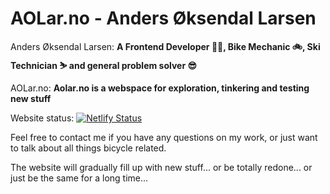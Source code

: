 # AOLar.no - Anders Øksendal Larsen

Anders Øksendal Larsen:
__A Frontend Developer 🧑‍💻, Bike Mechanic 🚲, Ski Technician ⛷️ and general problem solver 😎__

AOLar.no:
__Aolar.no is a webspace for exploration, tinkering and testing new stuff__


Website status:
[![Netlify Status](https://api.netlify.com/api/v1/badges/4ce45616-d7c6-4d16-bd5c-2eb5c9a5f300/deploy-status)](https://app.netlify.com/sites/aolar/deploys)

Feel free to contact me if you have any questions on my work, or just want to talk about all things bicycle related.

The website will gradually fill up with new stuff... or be totally redone... or just be the same for a long time...